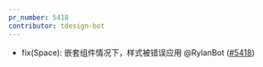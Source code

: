 ```yaml
---
pr_number: 5418
contributor: tdesign-bot
---
```


- fix(Space): 嵌套组件情况下，样式被错误应用 @RylanBot  ([#5418](https://github.com/Tencent/tdesign-vue-next/pull/5418))
